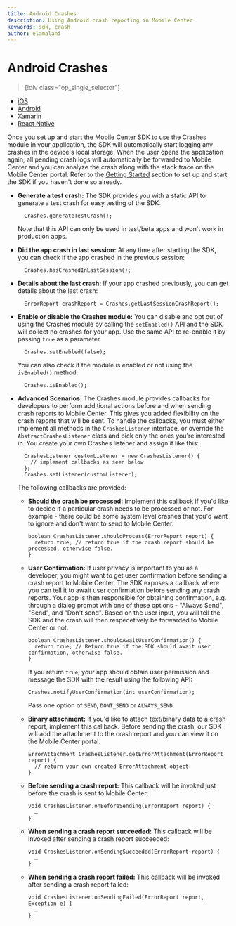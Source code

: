 ```yaml
---
title: Android Crashes
description: Using Android crash reporting in Mobile Center
keywords: sdk, crash
author: elamalani
---
```


# Android Crashes

> [!div class="op_single_selector"]
- [iOS](ios.md)
- [Android](android.md)
- [Xamarin](xamarin.md)
- [React Native](react-native.md)

Once you set up and start the Mobile Center SDK to use the Crashes module in your application, the SDK will automatically start logging any crashes in the device's local storage. When the user opens the application again, all pending crash logs will automatically be forwarded to Mobile Center and you can analyze the crash along with the stack trace on the Mobile Center portal. Refer to the [Getting Started](/sdk/Android/getting-started) section to set up and start the SDK if you haven't done so already.

* **Generate a test crash:** The SDK provides you with a static API to generate a test crash for easy testing of the SDK:

        Crashes.generateTestCrash();

    Note that this API can only be used in test/beta apps and won't work in production apps.

* **Did the app crash in last session:** At any time after starting the SDK, you can check if the app crashed in the previous session:

        Crashes.hasCrashedInLastSession();

* **Details about the last crash:** If your app crashed previously, you can get details about the last crash:

        ErrorReport crashReport = Crashes.getLastSessionCrashReport();

* **Enable or disable the Crashes module:**  You can disable and opt out of using the Crashes module by calling the `setEnabled()` API and the SDK will collect no crashes for your app. Use the same API to re-enable it by passing `true` as a parameter.

        Crashes.setEnabled(false);

    You can also check if the module is enabled or not using the `isEnabled()` method:

        Crashes.isEnabled();

* **Advanced Scenarios:**  The Crashes module provides callbacks for developers to perform additional actions before and when sending crash reports to Mobile Center. This gives you added flexibility on the crash reports that will be sent.
To handle the callbacks, you must either implement all methods in the `CrashesListener` interface, or override the `AbstractCrashesListener` class and pick only the ones you're interested in.
You create your own Crashes listener and assign it like this:


        CrashesListener customListener = new CrashesListener() {
          // implement callbacks as seen below
        };
        Crashes.setListener(customListener);

    The following callbacks are provided:

    * **Should the crash be processed:** Implement this callback if you'd like to decide if a particular crash needs to be processed or not. For example - there could be some system level crashes that you'd want to ignore and don't want to send to Mobile Center.

          boolean CrashesListener.shouldProcess(ErrorReport report) {
            return true; // return true if the crash report should be processed, otherwise false.
          }

    * **User Confirmation:** If user privacy is important to you as a developer, you might want to get user confirmation before sending a crash report to Mobile Center. The SDK exposes a callback where you can tell it to await user confirmation before sending any crash reports.
    Your app is then responsible for obtaining confirmation, e.g. through a dialog prompt with one of these options - "Always Send", "Send", and "Don't send". Based on the user input, you will tell the SDK and the crash will then respecetively be forwarded to Mobile Center or not.

          boolean CrashesListener.shouldAwaitUserConfirmation() {
            return true; // Return true if the SDK should await user confirmation, otherwise false.
          }

        If you return `true`, your app should obtain user permission and message the SDK with the result using the following API:

          Crashes.notifyUserConfirmation(int userConfirmation);

        Pass one option of `SEND`, `DONT_SEND` or `ALWAYS_SEND`.

    * **Binary attachment:**  If you'd like to attach text/binary data to a crash report, implement this callback. Before sending the crash, our SDK will add the attachment to the crash report and you can view it on the Mobile Center portal.


          ErrorAttachment CrashesListener.getErrorAttachment(ErrorReport report) {
            // return your own created ErrorAttachment object
          }

    * **Before sending a crash report:** This callback will be invoked just before the crash is sent to Mobile Center:

          void CrashesListener.onBeforeSending(ErrorReport report) {
            …
          }

    * **When sending a crash report succeeded:** This callback will be invoked after sending a crash report succeeded:

          void CrashesListener.onSendingSucceeded(ErrorReport report) {
            …
          }

    * **When sending a crash report failed:** This callback will be invoked after sending a crash report failed:

          void CrashesListener.onSendingFailed(ErrorReport report, Exception e) {
            …
          }
